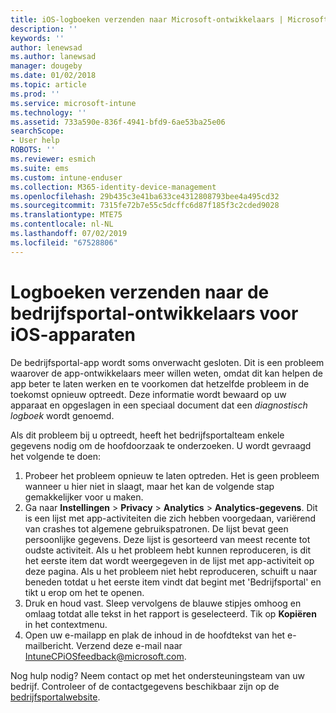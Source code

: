 ```yaml
---
title: iOS-logboeken verzenden naar Microsoft-ontwikkelaars | Microsoft Docs
description: ''
keywords: ''
author: lenewsad
ms.author: lanewsad
manager: dougeby
ms.date: 01/02/2018
ms.topic: article
ms.prod: ''
ms.service: microsoft-intune
ms.technology: ''
ms.assetid: 733a590e-836f-4941-bfd9-6ae53ba25e06
searchScope:
- User help
ROBOTS: ''
ms.reviewer: esmich
ms.suite: ems
ms.custom: intune-enduser
ms.collection: M365-identity-device-management
ms.openlocfilehash: 29b435c3e41ba633ce4312808793bee4a495cd32
ms.sourcegitcommit: 7315fe72b7e55c5dcffc6d87f185f3c2cded9028
ms.translationtype: MTE75
ms.contentlocale: nl-NL
ms.lasthandoff: 07/02/2019
ms.locfileid: "67528806"
---
```

# <a name="send-logs-to-the-company-portal-developers-for-ios-devices"></a>Logboeken verzenden naar de bedrijfsportal-ontwikkelaars voor iOS-apparaten

De bedrijfsportal-app wordt soms onverwacht gesloten. Dit is een probleem waarover de app-ontwikkelaars meer willen weten, omdat dit kan helpen de app beter te laten werken en te voorkomen dat hetzelfde probleem in de toekomst opnieuw optreedt. Deze informatie wordt bewaard op uw apparaat en opgeslagen in een speciaal document dat een _diagnostisch logboek_ wordt genoemd.

Als dit probleem bij u optreedt, heeft het bedrijfsportalteam enkele gegevens nodig om de hoofdoorzaak te onderzoeken. U wordt gevraagd het volgende te doen:

1. Probeer het probleem opnieuw te laten optreden. Het is geen probleem wanneer u hier niet in slaagt, maar het kan de volgende stap gemakkelijker voor u maken.
2. Ga naar __Instellingen__ > __Privacy__ > __Analytics__ > __Analytics-gegevens__. Dit is een lijst met app-activiteiten die zich hebben voorgedaan, variërend van crashes tot algemene gebruikspatronen. De lijst bevat geen persoonlijke gegevens. Deze lijst is gesorteerd van meest recente tot oudste activiteit. Als u het probleem hebt kunnen reproduceren, is dit het eerste item dat wordt weergegeven in de lijst met app-activiteit op deze pagina. Als u het probleem niet hebt reproduceren, schuift u naar beneden totdat u het eerste item vindt dat begint met 'Bedrijfsportal' en tikt u erop om het te openen.
3. Druk en houd vast. Sleep vervolgens de blauwe stipjes omhoog en omlaag totdat alle tekst in het rapport is geselecteerd. Tik op __Kopiëren__ in het contextmenu.
4. Open uw e-mailapp en plak de inhoud in de hoofdtekst van het e-mailbericht. Verzend deze e-mail naar <a href="mailto:IntuneCPiOSfeedback@microsoft.com?subject=My Company Portal App Closed Unexpectedly&body=Press and hold, then paste your copied Company Portal app logs here.">IntuneCPiOSfeedback@microsoft.com</a>.

Nog hulp nodig? Neem contact op met het ondersteuningsteam van uw bedrijf. Controleer of de contactgegevens beschikbaar zijn op de [bedrijfsportalwebsite](https://go.microsoft.com/fwlink/?linkid=2010980).
